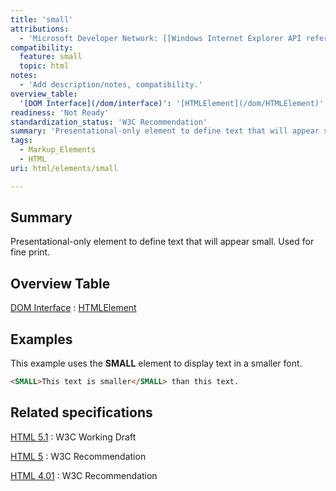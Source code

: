 ```yaml
---
title: 'small'
attributions:
  - 'Microsoft Developer Network: [[Windows Internet Explorer API reference](http://msdn.microsoft.com/en-us/library/ie/hh828809%28v=vs.85%29.aspx) Article]'
compatibility:
  feature: small
  topic: html
notes:
  - 'Add description/notes, compatibility.'
overview_table:
  '[DOM Interface](/dom/interface)': '[HTMLElement](/dom/HTMLElement)'
readiness: 'Not Ready'
standardization_status: 'W3C Recommendation'
summary: 'Presentational-only element to define text that will appear small. Used for fine print.'
tags:
  - Markup_Elements
  - HTML
uri: html/elements/small

---
```

## Summary

Presentational-only element to define text that will appear small. Used for fine print.

## Overview Table

[DOM Interface](/dom/interface)
:   [HTMLElement](/dom/HTMLElement)

## Examples

This example uses the **SMALL** element to display text in a smaller font.

``` html
<SMALL>This text is smaller</SMALL> than this text.
```

## Related specifications

[HTML 5.1](http://www.w3.org/TR/html51/text-level-semantics.html#the-small-element)
:   W3C Working Draft

[HTML 5](http://www.w3.org/TR/html5/text-level-semantics.html#the-small-element)
:   W3C Recommendation

[HTML 4.01](http://www.w3.org/TR/html401/present/graphics.html#edef-SMALL)
:   W3C Recommendation
